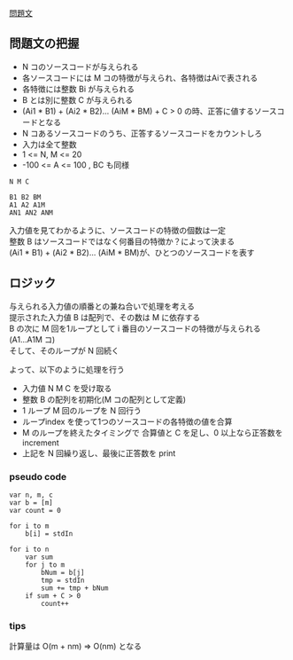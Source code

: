 [問題文](https://atcoder.jp/contests/abc121/tasks/abc121_b)

## 問題文の把握
- N コのソースコードが与えられる
- 各ソースコードには M コの特徴が与えられ、各特徴はAiで表される
- 各特徴には整数 Bi が与えられる
- B とは別に整数 C が与えられる
- (Ai1 * B1) + (Ai2 * B2)... (AiM * BM) + C > 0 の時、正答に値するソースコードとなる
- N コあるソースコードのうち、正答するソースコードをカウントしろ
- 入力は全て整数
- 1 <= N, M <= 20
- -100 <= A <= 100 , BC も同様

```
N M C

B1 B2 BM
A1 A2 A1M
AN1 AN2 ANM
```

入力値を見てわかるように、ソースコードの特徴の個数は一定  
整数 B はソースコードではなく何番目の特徴か？によって決まる  
(Ai1 * B1) + (Ai2 * B2)... (AiM * BM)が、ひとつのソースコードを表す

## ロジック

与えられる入力値の順番との兼ね合いで処理を考える  
提示された入力値 B は配列で、その数は M に依存する  
B の次に M 回を1ループとして i 番目のソースコードの特徴が与えられる(A1...A1M コ)  
そして、そのループが N 回続く  

よって、以下のように処理を行う

- 入力値 N M C を受け取る
- 整数 B の配列を初期化(M コの配列として定義)
- 1 ループ M 回のループを N 回行う
- ループindex を使って1つのソースコードの各特徴の値を合算
- M のループを終えたタイミングで 合算値と C を足し、0 以上なら正答数を increment
- 上記を N 回繰り返し、最後に正答数を print

### pseudo code

```
var n, m, c
var b = [m]
var count = 0

for i to m
    b[i] = stdIn

for i to n
    var sum
    for j to m
        bNum = b[j]
        tmp = stdIn
        sum += tmp + bNum
    if sum + C > 0
        count++
```

### tips

計算量は O(m + nm) => O(nm) となる  